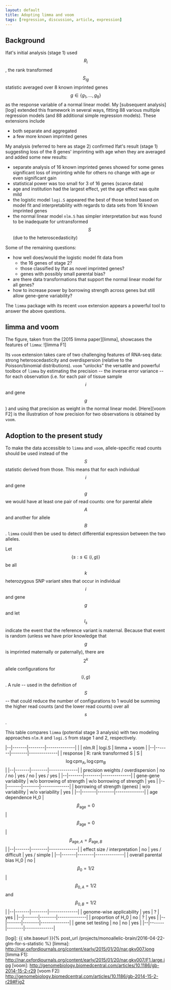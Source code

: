 ```yaml
---
layout: default
title: Adopting limma and voom
tags: [regression, discussion, article, expression]
---
```


## Background

Ifat's initial analysis (stage 1) used $$R_i$$, the rank transformed $$S_{ig}$$ statistic averaged over 8 known imprinted genes $$g\in\{g_1,...,g_8\}$$ as the response variable of a normal linear model.  My [subsequent analysis][logi] extended this framework in several ways, fitting 88 various multiple regression models (and 88 additional simple regression models).  These extensions include

* both separate and aggregated
* a few more known imprinted genes

My analysis (referred to here as stage 2) confirmed Ifat's result (stage 1) suggesting loss of the 8 genes' imprinting with age when they are averaged and added some new results:

* separate analysis of 16 known imprinted genes showed for some genes significant loss of imprinting while for others no change with age or even significant gain
* statistical power was too small for 3 of 16 genes (scarce data)
* age and institution had the largest effect, yet the age effect was quite mild
* the logistic model `logi.S` appeared the best of those tested based on model fit and interpretability with regards to data sets from 16 known imprinted genes
* the normal linear model `nlm.S` has simpler interpretation but was found to be inadequate for untransformed $$S$$ (due to the heteroscedasticity)

Some of the remaining questions:

* how well does/would the logistic model fit data from
    * the 16 genes of stage 2?
    * those classified by Ifat as novel imprinted genes?
    * genes with possibly small parental bias?
* are there data transformations that support the normal linear model for all genes?
* how to increase power by borrowing strength across genes but still allow gene-gene variability?

The `limma` package with its recent `voom` extension appears a powerful tool to answer the above questions.

## limma and voom

The figure, taken from the [2015 limma paper][limma], showcases the features of `limma`:
![limma F1]

Its `voom` extension takes care of two challenging features of RNA-seq data: strong heteroscedasticity and overdispersion (relative to the Poisson/binomial distributions).  `voom` "unlocks" the versatile and powerful toolbox of `limma` by estimating the precision -- the inverse error variance -- for each observation (i.e. for each pair of tissue sample $$i$$ and gene $$g$$) and using that precision as weight in the normal linear model.  [Here][voom F2] is the illustration of how precision for two observations is obtained by `voom`.

## Adoption to the present study

To make the data accessible to `limma` and `voom`, allele-specific read counts should be used instead of the $$S$$ statistic derived from those.  This means that for each individual $$i$$ and gene $$g$$ we would have at least one pair of read counts: one for parental allele $$A$$ and another for allele $$B$$.  `limma` could then be used to detect differential expression between the two alleles.

Let $$\{s:s\in(i,g)\}$$ be all $$k$$ heterozygous SNP variant sites that occur in individual $$i$$ and gene $$g$$ and let $$I_s$$ indicate the event that the reference variant is maternal.  Because that event is random (unless we have prior knowledge that $$g$$ is imprinted maternally or paternally), there are $$2^k$$ allele configurations for $$(i,g)$$.  A rule -- used in the definition of $$S$$ -- that could reduce the number of configurations to 1 would be summing the higher read counts (and the lower read counts) over all $$s$$.

This table compares `limma` (potential stage 3 analysis) with two modeling approaches `nlm.R` and `logi.S` from stage 1 and 2, respectively.

|--|-------|--------|--------------|
|  | nlm.R | logi.S | limma + voom | 
|--|-------|--------|--------------|
| response | R: rank transformed S | S | $$\log \mathrm{cpm}_A, \log \mathrm{cpm}_B$$ | 
|--|-------|--------|--------------|
| precision weights / overdispersion | no / no | yes / no | yes / yes | 
|--|-------|--------|--------------|
| gene-gene variability | w/o borrowing of strength | w/o borrowing of strength | yes | 
|--|-------|--------|--------------|
| borrowing of strength (genes) | w/o variability | w/o variability | yes | 
|--|-------|--------|--------------|
| age dependence H_0 | $$\beta_\mathrm{age} = 0$$ | $$\beta_\mathrm{age} = 0$$ | $$\beta_{\mathrm{age},A} = \beta_{\mathrm{age},B}$$| 
|--|-------|--------|--------------|
| effect size / interpretation | no | yes / difficult | yes / simple | 
|--|-------|--------|--------------|
| overall parental bias H_0 | no | $$\beta_0 = 1/2$$ |  $$\beta_{0,A} = 1/2$$ and $$\beta_{0,B} = 1/2$$ | 
|--|-------|--------|--------------|
| genome-wise applicability | yes | ? | yes | 
|--|-------|--------|--------------|
| proportion of H_0 | no | ? | yes | 
|--|-------|--------|--------------|
| gene set testing | no | no | yes | 
|--|-------|--------|--------------|

[logi]: {{ site.baseurl }}{% post_url /projects/monoallelic-brain/2016-04-22-glm-for-s-statistic %}
[limma]: http://nar.oxfordjournals.org/content/early/2015/01/20/nar.gkv007.long
[limma F1]: http://nar.oxfordjournals.org/content/early/2015/01/20/nar.gkv007/F1.large.jpg
[voom]: http://genomebiology.biomedcentral.com/articles/10.1186/gb-2014-15-2-r29
[voom F2]: http://genomebiology.biomedcentral.com/articles/10.1186/gb-2014-15-2-r29#Fig2
<!-- MathJax scripts -->
<script type="text/javascript" src="https://cdn.mathjax.org/mathjax/latest/MathJax.js?config=TeX-AMS-MML_HTMLorMML"></script>
